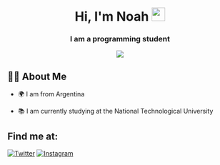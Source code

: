 <h1 align="center">Hi, I'm Noah <img src="https://raw.githubusercontent.com/MartinHeinz/MartinHeinz/master/wave.gif" width="30px"> </h1>
<h3 align="center">I am a programming student</h3>
<div align="center"><a href="#"><img src="https://cdn.dribbble.com/users/454765/screenshots/15300792/media/3b08d07aec10e929d9e3275b8d3e6f41.gif"></a></div>

## 🙋‍♂️ About Me

- 🌍 I am from Argentina

- 📚 I am currently studying at the National Technological University

## Find me at:
[![Twitter](https://img.shields.io/badge/Twitter-@Noah_Santander-1DA1F2?style=for-the-badge&logo=twitter&logoColor=white&labelColor=101010)](https://twitter.com/Noah_Santander)
[![Instagram](https://img.shields.io/badge/Instagram-@santander_noah-E4405F?style=for-the-badge&logo=instagram&logoColor=white&labelColor=101010)](https://www.instagram.com/santander_noah/)

